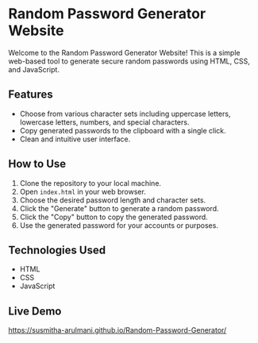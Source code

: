 
# Random Password Generator Website

Welcome to the Random Password Generator Website! This is a simple web-based tool to generate secure random passwords using HTML, CSS, and JavaScript.

## Features

- Choose from various character sets including uppercase letters, lowercase letters, numbers, and special characters.
- Copy generated passwords to the clipboard with a single click.
- Clean and intuitive user interface.

## How to Use

1. Clone the repository to your local machine.
2. Open `index.html` in your web browser.
3. Choose the desired password length and character sets.
4. Click the "Generate" button to generate a random password.
5. Click the "Copy" button to copy the generated password.
6. Use the generated password for your accounts or purposes.

## Technologies Used

- HTML
- CSS
- JavaScript

## Live Demo

https://susmitha-arulmani.github.io/Random-Password-Generator/
